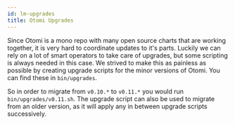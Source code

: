```yaml
---
id: lm-upgrades
title: Otomi Upgrades
---
```


Since Otomi is a mono repo with many open source charts that are working together, it is very hard to coordinate updates to it's parts.
Luckily we can rely on a lot of smart operators to take care of upgrades, but some scripting is always needed in this case.
We strived to make this as painless as possible by creating upgrade scripts for the minor versions of Otomi. You can find these in `bin/upgrades`.

So in order to migrate from `v0.10.*` to `v0.11.*` you would run `bin/upgrades/v0.11.sh`.
The upgrade script can also be used to migrate from an older version, as it will apply any in between upgrade scripts successively.